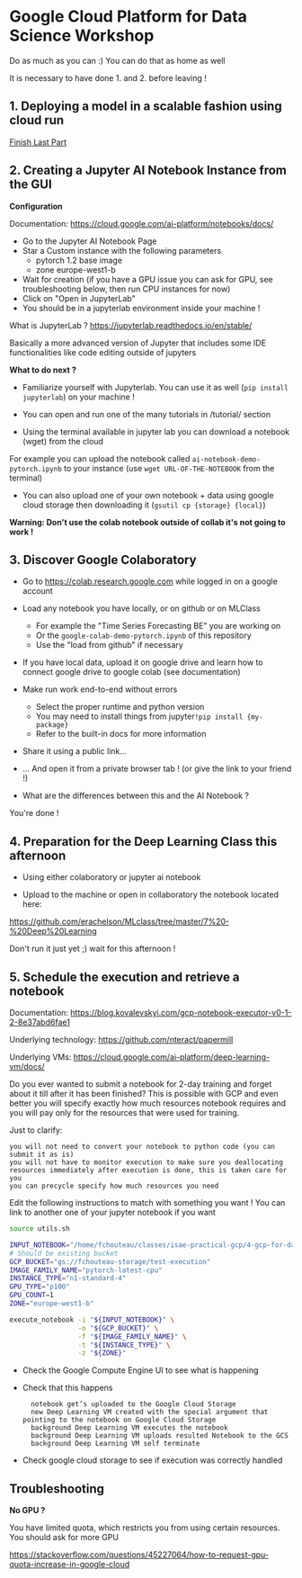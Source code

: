 # Google Cloud Platform for Data Science Workshop

Do as much as you can :) You can do that as home as well

It is necessary to have done 1. and 2. before leaving !

## 1. Deploying a model in a scalable fashion using cloud run

[Finish Last Part](../3-deploy-model-into-production)

## 2. Creating a Jupyter AI Notebook Instance from the GUI

**Configuration**

Documentation: https://cloud.google.com/ai-platform/notebooks/docs/

- Go to the Jupyter AI Notebook Page
- Star a Custom instance with the following parameters
    - pytorch 1.2 base image
    - zone europe-west1-b
- Wait for creation (if you have a GPU issue you can ask for GPU, see troubleshooting below, then run CPU instances for now)
- Click on "Open in JupyterLab"
- You should be in a jupyterlab environment inside your machine !

What is JupyterLab ? https://jupyterlab.readthedocs.io/en/stable/

Basically a more advanced version of Jupyter that includes some IDE functionalities like code editing outside of jupyters

**What to do next ?**

- Familiarize yourself with Jupyterlab. You can use it as well (`pip install jupyterlab`) on your machine !

- You can open and run one of the many tutorials in /tutorial/ section

- Using the terminal available in jupyter lab you can download a notebook (wget) from the cloud
  

For example you can upload the notebook called `ai-notebook-demo-pytorch.ipynb` to your instance (use `wget URL-OF-THE-NOTEBOOK` from the terminal)

- You can also upload one of your own notebook + data using google cloud storage then downloading it (`gsutil cp {storage} {local}`)

**Warning: Don't use the colab notebook outside of collab it's not going to work !**

## 3. Discover Google Colaboratory

- Go to https://colab.research.google.com while logged in on a google account

- Load any notebook you have locally, or on github or on MLClass
    - For example the "Time Series Forecasting BE" you are working on
    - Or the `google-colab-demo-pytorch.ipynb` of this repository
    - Use the "load from github" if necessary

- If you have local data, upload it on google drive and learn how to connect google drive to google colab (see documentation)

- Make run work end-to-end without errors
    - Select the proper runtime and python version
    - You may need to install things from jupyter`!pip install {my-package}`
    - Refer to the built-in docs for more information

- Share it using a public link...

- ... And open it from a private browser tab ! (or give the link to your friend !)

- What are the differences between this and the AI Notebook ?

You're done !

## 4. Preparation for the Deep Learning Class this afternoon

- Using either colaboratory or jupyter ai notebook

- Upload to the machine or open in collaboratory the notebook located here:

https://github.com/erachelson/MLclass/tree/master/7%20-%20Deep%20Learning

Don't run it just yet ;) wait for this afternoon !

## 5. Schedule the execution and retrieve a notebook

Documentation: https://blog.kovalevskyi.com/gcp-notebook-executor-v0-1-2-8e37abd6fae1

Underlying technology: https://github.com/nteract/papermill

Underlying VMs: https://cloud.google.com/ai-platform/deep-learning-vm/docs/

Do you ever wanted to submit a notebook for 2-day training and forget about it till after it has been finished? This is possible with GCP and even better you will specify exactly how much resources notebook requires and you will pay only for the resources that were used for training.

Just to clarify:

    you will not need to convert your notebook to python code (you can submit it as is)
    you will not have to monitor execution to make sure you deallocating resources immediately after execution is done, this is taken care for you
    you can precycle specify how much resources you need

 
Edit the following instructions to match with something you want !
You can link to another one of your jupyter notebook if you want

```bash
source utils.sh

INPUT_NOTEBOOK="/home/fchouteau/classes/isae-practical-gcp/4-gcp-for-data-science/scheduling-notebook.ipynb"
# Should be existing bucket
GCP_BUCKET="gs://fchouteau-storage/test-execution"
IMAGE_FAMILY_NAME="pytorch-latest-cpu"
INSTANCE_TYPE="n1-standard-4"
GPU_TYPE="p100"
GPU_COUNT=1
ZONE="europe-west1-b"

execute_notebook -i "${INPUT_NOTEBOOK}" \
                 -o "${GCP_BUCKET}" \
                 -f "${IMAGE_FAMILY_NAME}" \
                 -t "${INSTANCE_TYPE}" \
                 -z "${ZONE}"
```

- Check the Google Compute Engine UI to see what is happening

- Check that this happens

        notebook get’s uploaded to the Google Cloud Storage
        new Deep Learning VM created with the special argument that pointing to the notebook on Google Cloud Storage
        background Deep Learning VM executes the notebook
        background Deep Learning VM uploads resulted Notebook to the GCS
        background Deep Learning VM self terminate

- Check google cloud storage to see if execution was correctly handled

## Troubleshooting

**No GPU ?**

You have limited quota, which restricts you from using certain resources. You should ask for more GPU

https://stackoverflow.com/questions/45227064/how-to-request-gpu-quota-increase-in-google-cloud



